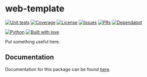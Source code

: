 # web-template

[![Unit tests](https://github.com/sweetrpg/PROJECT/actions/workflows/python-ci.yml/badge.svg)](https://github.com/sweetrpg/PROJECT/actions/workflows/python-ci.yml)
[![Coverage](https://github.com/sweetrpg/PROJECT/blob/develop/coverage.svg)](https://github.com/sweetrpg/PROJECT)
[![License](https://img.shields.io/github/license/sweetrpg/PROJECT.svg)](https://img.shields.io/github/license/sweetrpg/PROJECT.svg)
[![Issues](https://img.shields.io/github/issues/sweetrpg/PROJECT.svg)](https://img.shields.io/github/issues/sweetrpg/PROJECT.svg)
[![PRs](https://img.shields.io/github/issues-pr/sweetrpg/PROJECT.svg)](https://img.shields.io/github/issues-pr/sweetrpg/PROJECT.svg)
[![Dependabot](https://badgen.net/github/dependabot/sweetrpg/PROJECT)](https://badgen.net/github/dependabot/sweetrpg/PROJECT)

[![Python](https://img.shields.io/badge/Python-3776AB?style=for-the-badge&logo=python&logoColor=white)](https://img.shields.io/badge/Python-3776AB?style=for-the-badge&logo=python&logoColor=white)
[![Built with love](https://ForTheBadge.com/images/badges/built-with-love.svg)](https://ForTheBadge.com/images/badges/built-with-love.svg)

Put something useful here.

## Documentation

Documentation for this package can be found [here](https://sweetrpg.github.io/PROJECT).
